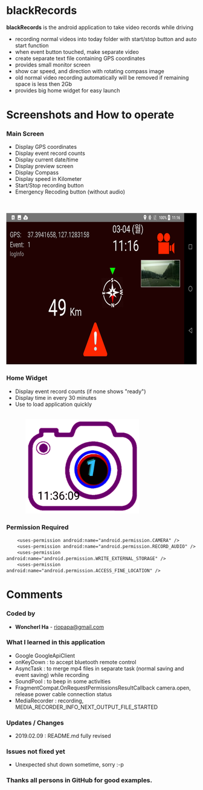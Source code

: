# blackRecords
**blackRecords** is the android application to take video records while driving

- recording normal videos into today folder with start/stop button and auto start function
- when event button touched, make separate video
- create separate text file containing GPS coordinates
- provides small monitor screen
- show car speed, and direction with rotating compass image
- old normal video recording automatically will be removed if remaining space is less then 2Gb
- provides big home widget for easy launch

<H1>Screenshots and How to operate</H1>

<H3>Main Screen</H3>

- Display GPS coordinates
- Display event record counts
- Display current date/time
- Display preview screen
- Display Compass
- Display speed in Kilometer
- Start/Stop recording button
- Emergency Recoding button (without audio)

<br>&nbsp;&nbsp;&nbsp;&nbsp;&nbsp;&nbsp;&nbsp;&nbsp;&nbsp;&nbsp;&nbsp;&nbsp;
<img src="./screenshots/mainActivity.png" width=800 height=400>

<H3>Home Widget</H3>

- Display event record counts (if none shows "ready")
- Display time in every 30 minutes
- Use to load application quickly

<br>&nbsp;&nbsp;&nbsp;&nbsp;&nbsp;&nbsp;&nbsp;&nbsp;&nbsp;&nbsp;&nbsp;&nbsp;
<img src="./screenshots/homeWidget.png" width=300 height=250>

    
<H3>Permission Required</H3>
 
```
    <uses-permission android:name="android.permission.CAMERA" />
    <uses-permission android:name="android.permission.RECORD_AUDIO" />
    <uses-permission android:name="android.permission.WRITE_EXTERNAL_STORAGE" />
    <uses-permission android:name="android.permission.ACCESS_FINE_LOCATION" />
```

<H1>Comments</H1>

<H3>Coded by</H3>

-  **Woncherl Ha** - riopapa@gmail.com

<H3>What I learned in this application</H3>

- Google GoogleApiClient
- onKeyDown : to accept bluetooth remote control
- AsyncTask : to merge mp4 files in separate task (normal saving and event saving) while recording
- SoundPool : to beep in some activities
- FragmentCompat.OnRequestPermissionsResultCallback
camera.open, release power cable connection status
- MediaRecorder : recording, MEDIA_RECORDER_INFO_NEXT_OUTPUT_FILE_STARTED

<H3>Updates / Changes</H3>

- 2019.02.09 : README.md fully revised

<H3>Issues not fixed yet</H3>

- Unexpected shut down sometime, sorry :-p

<H3>Thanks all persons in GitHub for good examples.</H3>


